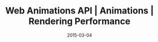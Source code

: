 ---
layout: resource
title:  "Web Animations API | Animations | Rendering Performance"
date:   2015-03-04
categories: Rendering-Performance Best-Practices Animations
body-class: no-sidebar
---